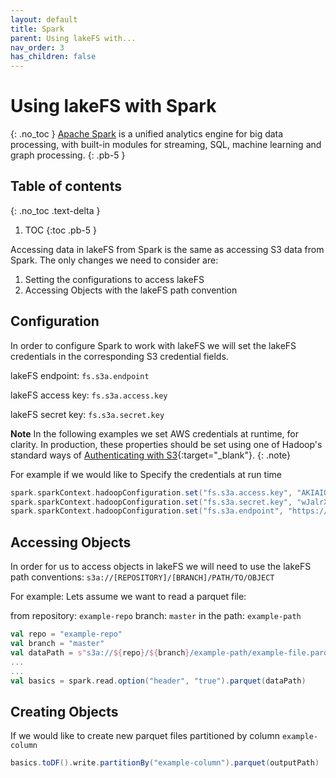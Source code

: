 ```yaml
---
layout: default
title: Spark
parent: Using lakeFS with...
nav_order: 3
has_children: false
---
```


# Using lakeFS with Spark
{: .no_toc }
[Apache Spark](https://spark.apache.org/) is a unified analytics engine for big data processing, with built-in modules for streaming, SQL, machine learning and graph processing.
{: .pb-5 }

## Table of contents
{: .no_toc .text-delta }

1. TOC
{:toc .pb-5 }

Accessing data in lakeFS from Spark is the same as accessing S3 data from Spark.
The only changes we need to consider are:
1. Setting the configurations to access lakeFS
2. Accessing Objects with the lakeFS path convention



## Configuration
In order to configure Spark to work with lakeFS we will set the lakeFS credentials in the corresponding S3 credential fields.
    
lakeFS endpoint: ```fs.s3a.endpoint``` 

lakeFS access key: ```fs.s3a.access.key```

lakeFS secret key: ```fs.s3a.secret.key```

**Note** 
In the following examples we set AWS credentials at runtime, for clarity. In production, these properties should be set using one of Hadoop's standard ways of [Authenticating with S3](https://hadoop.apache.org/docs/current/hadoop-aws/tools/hadoop-aws/index.html#Authenticating_with_S3){:target="_blank"}. 
{: .note}

For example if we would like to Specify the credentials at run time 
```scala
spark.sparkContext.hadoopConfiguration.set("fs.s3a.access.key", "AKIAIOSFODNN7EXAMPLE")
spark.sparkContext.hadoopConfiguration.set("fs.s3a.secret.key", "wJalrXUtnFEMI/K7MDENG/bPxRfiCYEXAMPLEKEY")
spark.sparkContext.hadoopConfiguration.set("fs.s3a.endpoint", "https://s3.lakefs.example.com")
```

   
   
## Accessing Objects
In order for us to access objects in lakeFS we will need to use the lakeFS path conventions:
    ```s3a://[REPOSITORY]/[BRANCH]/PATH/TO/OBJECT```

For example: 
Lets assume we want to read a parquet file: 

from repository: ```example-repo```
branch: ```master```
in the path: ```example-path```
      
```scala
val repo = "example-repo"
val branch = "master"
val dataPath = s"s3a://${repo}/${branch}/example-path/example-file.parquet"
...
...
val basics = spark.read.option("header", "true").parquet(dataPath)
```

## Creating Objects

If we would like to create new parquet files partitioned by column `example-column`
```scala
basics.toDF().write.partitionBy("example-column").parquet(outputPath)
```